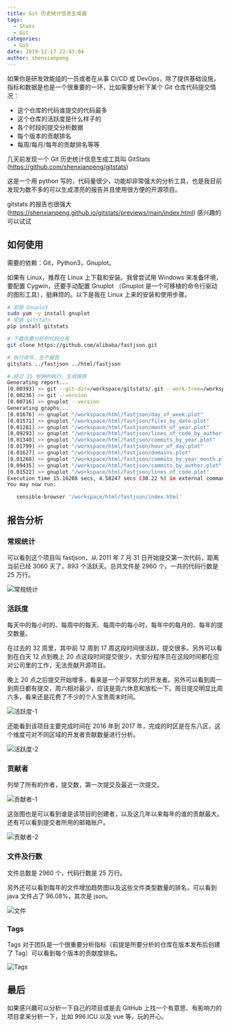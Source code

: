 ```yaml
---
title: Git 历史统计信息生成器
tags:
  - Stats
  - Git
categories:
  - Git
date: 2019-12-17 22:43:04
author: shenxianpeng
---
```


如果你是研发效能组的一员或者在从事 CI/CD 或 DevOps，除了提供基础设施，指标和数据是也是一个很重要的一环，比如需要分析下某个 Git 仓库代码提交情况：

* 这个仓库的代码谁提交的代码最多
* 这个仓库的活跃度是什么样子的
* 各个时段的提交分析数据
* 每个版本的贡献排名
* 每周/每月/每年的贡献排名等等

几天前发现一个 Git 历史统计信息生成工具叫 GitStats (https://github.com/shenxianpeng/gitstats)

<!-- more -->

这是一个用 python 写的，代码量很少，功能却非常强大的分析工具，也是我目前发现为数不多的可以生成漂亮的报告并且使用很方便的开源项目。

gitstats 的报告也很强大 (https://shenxianpeng.github.io/gitstats/previews/main/index.html) 感兴趣的可以试试

## 如何使用

需要的依赖：Git，Python3，Gnuplot。

如果有 Linux，推荐在 Linux 上下载和安装。我曾尝试用 Windows 来准备环境，要配置 Cygwin，还要手动配置 Gnuplot （Gnuplot 是一个可移植的命令行驱动的图形工具），挺麻烦的。以下是我在 Linux 上来的安装和使用步骤。

```bash
# 安装 Gnuplot
sudo yum -y install gnuplot
# 安装 gitstats
pip install gitstats

# 下载你要分析的代码仓库
git clone https://github.com/alibaba/fastjson.git

# 执行命令，生产报告
gitstats ../fastjson ../html/fastjson

# 经过 15 秒钟的执行，生成报告
Generating report...
[0.00393] >> git --git-dir=/workspace/gitstats/.git --work-tree=/workspace/gitstats rev-parse --short HEAD
[0.00236] >> git --version
[0.00716] >> gnuplot --version
Generating graphs...
[0.01676] >> gnuplot "/workspace/html/fastjson/day_of_week.plot"
[0.01571] >> gnuplot "/workspace/html/fastjson/files_by_date.plot"
[0.01281] >> gnuplot "/workspace/html/fastjson/month_of_year.plot"
[0.09293] >> gnuplot "/workspace/html/fastjson/lines_of_code_by_author.plot"
[0.01340] >> gnuplot "/workspace/html/fastjson/commits_by_year.plot"
[0.01799] >> gnuplot "/workspace/html/fastjson/hour_of_day.plot"
[0.01627] >> gnuplot "/workspace/html/fastjson/domains.plot"
[0.01268] >> gnuplot "/workspace/html/fastjson/commits_by_year_month.plot"
[0.09435] >> gnuplot "/workspace/html/fastjson/commits_by_author.plot"
[0.01522] >> gnuplot "/workspace/html/fastjson/lines_of_code.plot"
Execution time 15.16208 secs, 4.58247 secs (30.22 %) in external commands)
You may now run:

   sensible-browser '/workspace/html/fastjson/index.html'
```

## 报告分析

### 常规统计

可以看到这个项目叫 fastjson，从 2011 年 7 月 31 日开始提交第一次代码，距离当前已经 3060 天了，893 个活跃天。总共文件是 2960 个，一共的代码行数是 25 万行。

![常规统计](git-stats/git-stats-index.png)

### 活跃度

每天中的每小时的、每周中的每天、每周中的每小时，每年中的每月的、每年的提交数量。

在过去的 32 周里，其中前 12 周到 17 周这段时间很活跃，提交很多。另外可以看到在白天 12 点到晚上 20 点这段时间提交很少，大部分程序员在这段时间都在应对公司里的工作，无法贡献开源项目。

晚上 20 点之后提交开始增多，看来是一个非常努力的开发者。另外可以看到周一到周日都有提交，周六相对最少，应该是周六休息和放松一下。周日提交明显比周六多，看来还是花费了不少的个人宝贵周末时间。

![活跃度-1](git-stats/git-stats-activity-1.png)

还能看到该项目主要完成时间在 2016 年到 2017 年，完成的时区是在东八区，这个维度可对不同区域的开发者贡献数量进行分析。

![活跃度-2](git-stats/git-stats-activity-2.png)

### 贡献者

列举了所有的作者，提交数，第一次提交及最近一次提交。

![贡献者-1](git-stats/git-stats-authors-1.png)

这张图也是可以看到谁是该项目的创建者，以及这几年以来每年的谁的贡献最大。还有可以看到提交者所用的邮箱账户。

![贡献者-2](git-stats/git-stats-authors-2.png)

### 文件及行数

文件总数是 2960 个，代码行数是 25 万行。

另外还可以看到每年的文件增加趋势图以及这些文件类型数量的排名，可以看到 java 文件占了 96.08%，其次是 json。

![文件](git-stats/git-stats-files.png)

### Tags

Tags 对于团队是一个很重要分析指标（前提是所要分析的仓库在版本发布后创建了 Tag）可以看到每个版本的贡献度排名。

![Tags](git-stats/git-stats-tags.png)

## 最后

如果感兴趣可以分析一下自己的项目或是去 GitHub 上找一个有意思、有影响力的项目拿来分析一下，比如 996.ICU 以及 vue 等，玩的开心。
